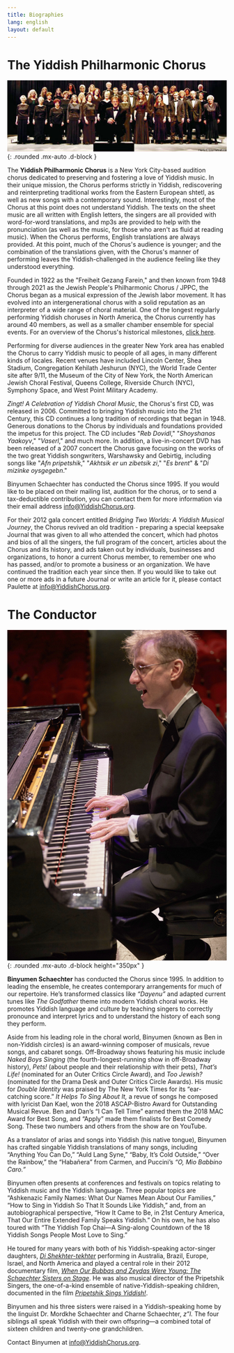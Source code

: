 ```yaml
---
title: Biographies
lang: english
layout: default
---
```


# The Yiddish Philharmonic Chorus

![The Yiddish Philharmonic Chorus](img/2010.jpg "The Yiddish Philharmonic Chorus, 2010"){: .rounded .mx-auto .d-block }

The **Yiddish Philharmonic Chorus** is a New York City-based audition chorus dedicated to preserving and fostering a love of Yiddish music. In their unique mission, the Chorus performs strictly in Yiddish, rediscovering and reinterpreting traditional works from the Eastern European shtetl, as well as new songs with a contemporary sound.  Interestingly, most of the Chorus at this point does not understand Yiddish.  The texts on the sheet music are all written with English letters, the singers are all provided with word-for-word translations, and mp3s are provided to help with the pronunciation (as well as the music, for those who aren't as fluid at reading music).  When the Chorus performs, English translations are always provided.  At this point, much of the Chorus's audience is younger;  and the combination of the translations given, with the Chorus's manner of performing leaves the Yiddish-challenged in the audience feeling like they understood everything.

Founded in 1922 as the "Freiheit Gezang Farein," and then known from 1948 through 2021 as the Jewish People's Philharmonic Chorus / JPPC, the Chorus began as a musical expression of the Jewish labor movement. It has evolved into an intergenerational chorus with a solid reputation as an interpreter of a wide range of choral material. One of the longest regularly performing Yiddish choruses in North America, the Chorus currently has around 40 members, as well as a smaller chamber ensemble for special events. For an overview of the Chorus's historical milestones, [click here](milestones.html).

Performing for diverse audiences in the greater New York area has enabled the Chorus to carry Yiddish music to people of all ages, in many different kinds of locales.  Recent venues have included Lincoln Center, Shea Stadium, Congregation Kehilath Jeshurun (NYC), the World Trade Center site after 9/11, the Museum of the City of New York, the North American Jewish Choral Festival, Queens College, Riverside Church (NYC), Symphony Space, and West Point Military Academy.

*Zingt! A Celebration of Yiddish Choral Music*, the Chorus's first CD, was released in 2006. Committed to bringing Yiddish music into the 21st Century, this CD continues a long tradition of recordings that began in 1948. Generous donations to the Chorus by individuals and foundations provided the impetus for this project.  The CD includes "*Reb Dovidl*," "*Shoyshanas Yaakoyv*," "*Vaserl*," and much more. In addition, a live-in-concert DVD has been released of a 2007 concert the Chorus gave focusing on the works of the two great Yiddish songwriters, Warshawsky and Gebirtig, including songs like "*Afn pripetshik*," "*Akhtsik er un zibetsik zi*," "*Es brent*" & "*Di mizinke oysgegebn*."

Binyumen Schaechter has conducted the Chorus since 1995. If you would like to be placed on their mailing list, audition for the chorus, or to send a tax-deductible contribution, you can contact them for more information via their email address [info@YiddishChorus.org](mailto:info@yiddishchorus.org).

For their 2012 gala concert entitled *Bridging Two Worlds: A Yiddish Musical Journey*, the Chorus revived an old tradition - preparing a special keepsake Journal that was given to all who attended the concert, which had photos and bios of all the singers, the full program of the concert, articles about the Chorus and its history, and ads taken out by individuals, businesses and organizations, to honor a current Chorus member, to remember one who has passed, and/or to promote a business or an organization.  We have continued the tradition each year since then.  If you would like to take out one or more ads in a future Journal or write an article for it, please contact Paulette at [info@YiddishChorus.org](mailto:info@yiddishchorus.org).

# The Conductor

![Binyumen Schaechter](img/binyumen_small.jpg "Binyumen Schaechter"){: .rounded .mx-auto .d-block height="350px" }

**Binyumen Schaechter** has conducted the Chorus since 1995. In addition to leading the ensemble, he creates contemporary arrangements for much of our repertoire. He’s transformed classics like *“Dayenu”* and adapted current tunes like *The Godfather* theme into modern Yiddish choral works. He promotes Yiddish language and culture by teaching singers to correctly pronounce and interpret lyrics and to understand the history of each song they perform.

Aside from his leading role in the choral world, Binyumen (known as Ben in non-Yiddish circles) is an award-winning composer of musicals, revue songs, and cabaret songs. Off-Broadway shows featuring his music include *Naked Boys Singing* (the fourth-longest-running show in off-Broadway history), *Pets!* (about people and their relationship with their pets), *That’s Life!* (nominated for an Outer Critics Circle Award), and *Too Jewish?* (nominated for the Drama Desk and Outer Critics Circle Awards). His music for *Double Identity* was praised by The New York Times for its “ear- catching score.” *It Helps To Sing About It,* a revue of songs he composed with lyricist Dan Kael, won the 2018 ASCAP-Bistro Award for Outstanding Musical Revue. Ben and Dan’s “I Can Tell Time” earned them the 2018 MAC Award for Best Song, and “Apply” made them finalists for Best Comedy Song. These two numbers and others from the show are on YouTube.

As a translator of arias and songs into Yiddish (his native tongue), Binyumen has crafted singable Yiddish translations of many songs,
including “Anything You Can Do,” “Auld Lang Syne,” “Baby, It’s Cold Outside,” “Over the Rainbow,” the “Habañera” from Carmen, and Puccini’s *“O, Mio Babbino Caro.”*

Binyumen often presents at conferences and festivals on topics relating to Yiddish music and the Yiddish language. Three popular topics are “Ashkenazic Family Names: What Our Names Mean About Our Families,” “How to Sing in Yiddish So That It Sounds Like Yiddish,” and, from an autobiographical perspective, “How It Came to Be, in 21st Century America, That Our Entire Extended Family Speaks Yiddish.” On his own, he has also toured with “The Yiddish Top Chai—A Sing-along Countdown of the 18 Yiddish Songs People Most Love to Sing.”

He toured for many years with both of his Yiddish-speaking actor-singer daughters, [*Di Shekhter-tekhter*](http://yiddishsisters.com/) performing in Australia, Brazil, Europe, Israel, and North America and played a central role in their 2012 documentary film, [*When Our Bubbas and Zeydas Were Young: The Schaechter Sisters on Stage*](https://jewishvideo.com/shop/ols/products/when-our-bubbas-and-zeydas-were-young). He was also musical director of the Pripetshik Singers, the one-of-a-kind ensemble of native-Yiddish-speaking children, documented in the film [*Pripetshik Sings Yiddish!*](https://jewishvideo.com/shop/ols/products/pripetshik-sings-yiddish).

Binyumen and his three sisters were raised in a Yiddish-speaking home by the linguist Dr. Mordkhe Schaechter and Charne Schaechter, *z”l.* The four siblings all speak Yiddish with their own offspring—a combined total of sixteen children and twenty-one grandchildren.

Contact Binyumen at [info@YiddishChorus.org](mailto:info@yiddishchorus.org).

